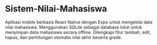 # Sistem-Nilai-Mahasiswa
Aplikasi mobile berbasis React Native dengan Expo untuk mengelola data nilai mahasiswa. Menggunakan SQLite sebagai database lokal untuk menyimpan data mahasiswa secara offline. Dilengkapi fitur tambah, edit, hapus, dan perhitungan otomatis nilai akhir beserta grade.
